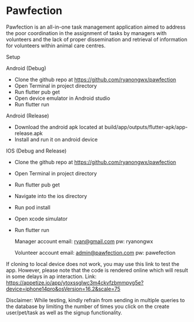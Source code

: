 # Pawfection

Pawfection is an all-in-one task management application aimed to address the poor coordination in the assignment of tasks by managers with volunteers and the lack of proper dissemination and retrieval of information for volunteers within animal care centres.

Setup

Android (Debug)
- Clone the github repo at https://github.com/ryanongwx/pawfection
- Open Terminal in project directory
- Run flutter pub get
- Open device emulator in Android studio
- Run flutter run

Android (Release)
- Download the android apk located at build/app/outputs/flutter-apk/app-release.apk
- Install and run it on android device

IOS (Debug and Release)
- Clone the github repo at https://github.com/ryanongwx/pawfection
- Open Terminal in project directory
- Run flutter pub get
- Navigate into the ios directory
- Run pod install
- Open xcode simulator
- Run flutter run

  Manager account
  email: ryan@gmail.com
  pw: ryanongwx

  Volunteer account
  email: admin@pawfection.com
  pw: pawefection

If cloning to local device does not work, you may use this link to test the app. However, please note that the code is rendered online which will result in some delays in ap interaction. Link: https://appetize.io/app/ytoxssglwc3m4ckvfzbmmpyg5e?device=iphone14pro&osVersion=16.2&scale=75

Disclaimer: While testing, kindly refrain from sending in multiple queries to the database by limiting the number of times you click on the create user/pet/task as well as the signup functionality.

